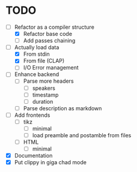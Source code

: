 # TODO

- [ ] Refactor as a compiler structure
	- [x] Refactor base code
	- [ ] Add passes chaining
- [ ] Actually load data
	- [x] From stdin
	- [x] From file (CLAP)
	- [ ] I/O Error management
- [ ] Enhance backend
	- [ ] Parse more headers
		- [ ] speakers
		- [ ] timestamp
		- [ ] duration
	- [ ] Parse description as markdown
- [ ] Add frontends
	- [ ] tikz
		- [ ] minimal
		- [ ] load preamble and postamble from files
	- [ ] HTML
		- [ ] minimal
- [x] Documentation
- [x] Put clippy in giga chad mode
